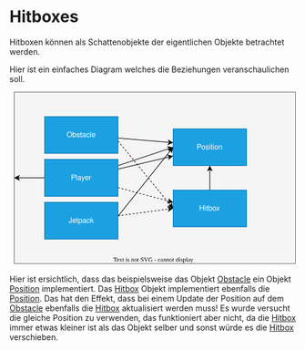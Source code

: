 # Hitboxes

Hitboxen können als Schattenobjekte der eigentlichen Objekte betrachtet werden.

Hier ist ein einfaches Diagram welches die Beziehungen veranschaulichen soll.

![Hiboxes](../hitboxes.svg)

Hier ist ersichtlich, dass das beispielsweise das Objekt [Obstacle] ein Objekt [Position] implementiert. Das [Hitbox] Objekt implementiert ebenfalls die [Position].
Das hat den Effekt, dass bei einem Update der Position auf dem [Obstacle] ebenfalls die [Hitbox] aktualisiert werden muss!
Es wurde versucht die gleiche Position zu verwenden, das funktioniert aber nicht, da die [Hitbox] immer etwas kleiner ist als das Objekt selber und sonst würde es die [Hitbox] verschieben.

[Position]: ../../src/main/java/ch/teko/bir/jumpdude/Position.java
[Hitbox]: ../../src/main/java/ch/teko/bir/jumpdude/Hitbox/Hitbox.java
[Obstacle]: ../../src/main/java/ch/teko/bir/jumpdude/Obstacles/Obstacle.java
